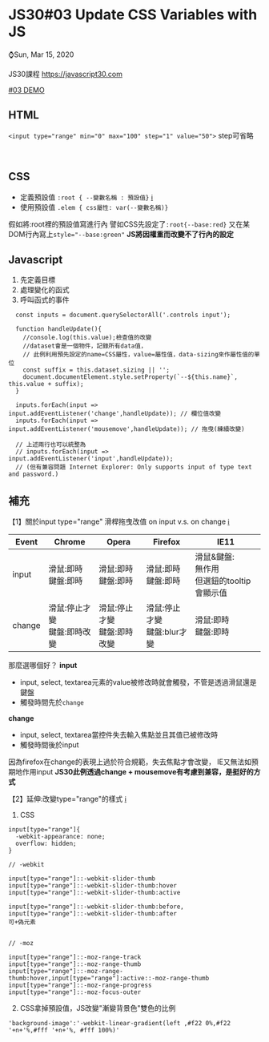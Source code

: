 # JS30#03 Update CSS Variables with JS
⌚️Sun, Mar 15, 2020 

JS30課程 https://javascript30.com

[#03 DEMO](https://gbuzz45.github.io/gbuzz45-JS30-demo/03_updateCSSwithJS/03_updateCSSwithJS.html)


## HTML
`<input type="range" min="0" max="100" step="1" value="50">`
step可省略


<br>

## CSS
- 定義預設值 `:root { --變數名稱 : 預設值}` [:information_source:](https://developer.mozilla.org/en-US/docs/Web/CSS/:root)
- 使用預設值 `.elem { css屬性: var(--變數名稱)}`

假如將:root裡的預設值寫進行內
譬如CSS先設定了`:root{--base:red}`
又在某DOM行內寫上`style="--base:green"`
**JS將因權重而改變不了行內的設定**


## Javascript
1. 先定義目標
2. 處理變化的函式
3. 呼叫函式的事件

```
  const inputs = document.querySelectorAll('.controls input');

  function handleUpdate(){
    //console.log(this.value);檢查值的改變
    //dataset會是一個物件，記錄所有data值，
    // 此例利用預先設定的name=CSS屬性，value=屬性值，data-sizing來作屬性值的單位
    const suffix = this.dataset.sizing || '';
    document.documentElement.style.setProperty(`--${this.name}`, this.value + suffix);
  }

  inputs.forEach(input => input.addEventListener('change',handleUpdate)); // 欄位值改變
  inputs.forEach(input => input.addEventListener('mousemove',handleUpdate)); // 拖曳(練續改變)

  // 上述兩行也可以統整為
  // inputs.forEach(input => input.addEventListener('input',handleUpdate));
  // (但有兼容問題 Internet Explorer: Only supports input of type text and password.)
```



## 補充
【1】關於input type="range" 滑桿拖曳改值 on input v.s. on change [:information_source:](https://www.impressivewebs.com/onchange-vs-oninput-for-range-sliders/)

|Event|Chrome|Opera|Firefox|IE11|
|---|---|---|---|---|
|input|滑鼠:即時<br>鍵盤:即時|滑鼠:即時<br>鍵盤:即時|滑鼠:即時<br>鍵盤:即時|滑鼠&鍵盤:<br>無作用<br>但選鈕的tooltip會顯示值|
|change|滑鼠:停止才變<br>鍵盤:即時改變|滑鼠:停止才變<br>鍵盤:即時改變|滑鼠:停止才變<br>鍵盤:blur才變|滑鼠:即時<br>鍵盤:即時|

那麼選哪個好？
**input**
- input, select, textarea元素的value被修改時就會觸發，不管是透過滑鼠還是鍵盤
- 觸發時間先於`change`

**change**
- input, select, textarea當控件失去輸入焦點並且其值已被修改時
- 觸發時間後於input
  
因為firefox在change的表現上過於符合規範，失去焦點才會改變，
IE又無法如預期地作用input
**JS30此例透過change + mousemove有考慮到兼容，是挺好的方式**
<br>

【2】延伸:改變type="range"的樣式 [:information_source:](https://www.oxxostudio.tw/articles/201503/html5-input-range-style.html)

1. CSS

```
input[type="range"]{
  -webkit-appearance: none;
  overflow: hidden;
}

// -webkit

input[type="range"]::-webkit-slider-thumb
input[type="range"]::-webkit-slider-thumb:hover
input[type="range"]::-webkit-slider-thumb:active

input[type="range"]::-webkit-slider-thumb:before,
input[type="range"]::-webkit-slider-thumb:after
可+偽元素


// -moz

input[type="range"]::-moz-range-track
input[type="range"]::-moz-range-thumb
input[type="range"]::-moz-range-thumb:hover,input[type="range"]:active::-moz-range-thumb
input[type="range"]::-moz-range-progress
input[type="range"]::-moz-focus-outer
```


2. CSS拿掉預設值，JS改變"漸變背景色"雙色的比例
```
'background-image':'-webkit-linear-gradient(left ,#f22 0%,#f22 '+n+'%,#fff '+n+'%, #fff 100%)'
```
